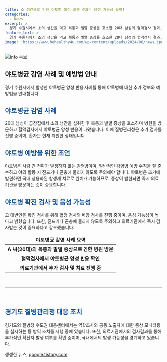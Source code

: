 ```yaml
---
title: 소 생간으로 인한 야토병 의심 최종 결과는 음성 가능성 높아!
categories:
  - News
excerpt: >
  경기 수원시에서 소의 생간을 먹고 복통과 발열 증상을 호소한 20대 남성의 혈액검사 결과, 야토병균 양성 반응이 나와 추가 검사가 진행 중이다. 질병관리청은 야토병은 사람 간 전파가 없는 감염병이라며 지나친 우려를 경계했으며, 현재 검사 결과는 음성 가능성이 더 높다고 설명했다. 환자는 퇴원했고, 주변 인원의 증상을 감시 중이며, 이전에도 양성 판정 후 음성으로 확인된 사례가 많았다. 일반적인 감염병 예방 수칙을 잘 지키고 조기에 발견하면 치료 가능하니 불안할 필요는 없다.
feature_text: >
  경기 수원시에서 소의 생간을 먹고 복통과 발열 증상을 호소한 20대 남성의 혈액검사 결과, 야토병균 양성 반응이 나와 추가 검사가 진행 중이다. 질병관리청은 야토병은 사람 간 전파가 없는 감염병이라며 지나친 우려를 경계했으며, 현재 검사 결과는 음성 가능성이 더 높다고 설명했다. 환자는 퇴원했고, 주변 인원의 증상을 감시 중이며, 이전에도 양성 판정 후 음성으로 확인된 사례가 많았다. 일반적인 감염병 예방 수칙을 잘 지키고 조기에 발견하면 치료 가능하니 불안할 필요는 없다.
image: 'https://www.behealthy4u.com/wp-content/uploads/2024/06/news.jpg'
---
```


<p><img src="https://www.behealthy4u.com/wp-content/uploads/2024/06/news.jpg" alt="info 속보" /></p>

<h2 data-ke-size="size26">야토병균 감염 사례 및 예방법 안내</h2>

<p data-ke-size="size16">경기 수원시에서 발생한 야토병균 양성 반응 사례를 통해 야토병에 대한 추가 정보와 예방법을 안내합니다.</p>

<h2><b><span style="color: #1a5490;">야토병균 감염 사례</span></b></h2>

<p data-ke-size="size16">20대 남성이 곱창집에서 소의 생간을 섭취한 후 복통과 발열 증상을 호소하며 병원을 방문하고 혈액검사에서 야토병균 양성 반응이 나왔습니다. 이에 질병관리청은 추가 검사를 진행 중이며, 환자는 현재 퇴원한 상태입니다.</p>

<h2><b><span style="color: #1a5490;">야토병 예방을 위한 조언</span></b></h2>

<p data-ke-size="size16">야토병은 사람 간 전파가 발생하지 않는 감염병이며, 일반적인 감염병 예방 수칙을 잘 준수하고 야외 활동 시 진드기나 곤충에 물리지 않도록 주의해야 합니다. 야토병은 조기에 발견하면 국내 상용화된 항생제 치료로 완치가 가능하므로, 증상이 발현되면 즉시 의료기관을 방문하는 것이 중요합니다.</p>

<h2><b><span style="color: #1a5490;">야토병 확진 검사 및 음성 가능성</span></b></h2>

<p data-ke-size="size16">고 대변인은 확진 검사를 위해 혈청 검사와 배양 검사를 진행 중이며, 음성 가능성이 높다고 밝혔습니다. 또한, 진드기나 곤충에 물리지 않도록 주의하고 의료기관에서 즉시 검사받는 것이 중요하다고 강조했습니다.</p>

<table>
    <thead>
        <tr>
            <td style="text-align: center; height: 17px;"><b>야토병균 감염 사례 요약</b></td>
        </tr>
    </thead>
    <tbody>
        <tr>
            <td style="text-align: center; height: 17px;"><b>A 씨(20대)의 복통과 발열 증상으로 인한 병원 방문</b></td>
        </tr>
        <tr>
            <td style="text-align: center; height: 17px;"><b>혈액검사에서 야토병균 양성 반응 확인</b></td>
        </tr>
        <tr>
            <td style="text-align: center; height: 17px;"><b>의료기관에서 추가 검사 및 치료 진행 중</b></td>
        </tr>
    </tbody>
</table>

<p data-ke-size="size16">&nbsp;</p>

<hr>

<p data-ke-size="size16">&nbsp;</p>

<h2><b><span style="color: #1a5490;">경기도 질병관리청 대응 조치</span></b></h2>

<p data-ke-size="size16">경기도와 질병청 수도권 대응센터에서는 역학조사와 공동 노출자에 대한 증상 모니터링을 실시하는 등 방역 조치를 시행 중에 있습니다. 또한, 의료기관에서의 검사결과를 통해 추가적인 확진자 발생 여부를 확인 중이며, 국내에서의 발생 가능성을 경계하고 있습니다.</p>
생생한 뉴스, <a href="https://qoogle.tistory.com" rel="dofollow">qoogle.tistory.com</a>


